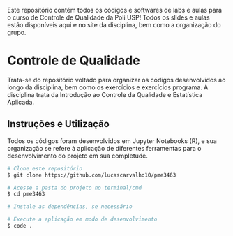 Este repositório contém todos os códigos e softwares de labs e aulas para o curso de Controle de Qualidade da Poli USP! Todos os slides e aulas estão disponíveis aqui e no site da disciplina, bem como a organização do grupo.

# Controle de Qualidade

Trata-se do repositório voltado para organizar os códigos desenvolvidos ao longo da disciplina, bem como os exercícios e exercícios programa. A disciplina trata da Introdução ao Controle da Qualidade e Estatística Aplicada.


## Instruções e Utilização

Todos os códigos foram desenvolvidos em Jupyter Notebooks (R), e sua organização se refere à aplicação de diferentes ferramentas para o desenvolvimento do projeto em sua completude.

```bash
# Clone este repositório
$ git clone https://github.com/lucascarvalho10/pme3463

# Acesse a pasta do projeto no terminal/cmd
$ cd pme3463

# Instale as dependências, se necessário

# Execute a aplicação em modo de desenvolvimento
$ code .
```
